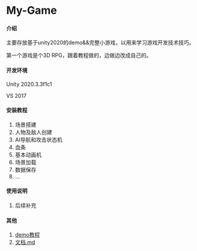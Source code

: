 # My-Game
####  介绍

主要存放基于unity2020的demo&&完整小游戏，以用来学习游戏开发技术技巧。

第一个游戏是个3D RPG，跟着教程做的，边做边改成自己的。

#### 开发环境

Unity 2020.3.3f1c1

VS 2017

#### 安装教程

1. 场景搭建
2. 人物及敌人创建
3. AI导航和攻击状态机
4. 血条
5. 基本动画机
6. 场景加载
7. 数据保存 
8. ...

#### 使用说明

1. 后续补充

#### 其他

1. [demo教程](https://learn.u3d.cn/u/m-studio-1/?tab=created)
2.  [文档.md](https://github.com/Shelton117/My-Game/blob/main/Assets/Doc/文档.md) 

